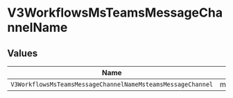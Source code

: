 # V3WorkflowsMsTeamsMessageChannelName


## Values

| Name                                                        | Value                                                       |
| ----------------------------------------------------------- | ----------------------------------------------------------- |
| `V3WorkflowsMsTeamsMessageChannelNameMsteamsMessageChannel` | msteams_message_channel                                     |